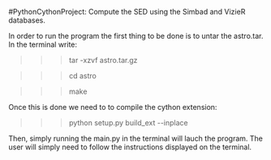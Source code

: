 #PythonCythonProject: Compute the SED using the Simbad and VizieR databases. 

In order to run the program the first thing to be done is to untar the astro.tar. In the terminal write:

   >>> tar -xzvf astro.tar.gz

   >>> cd astro

   >>> make

Once this is done we need to to compile the cython extension:

   >>> python setup.py build_ext --inplace

Then, simply running the main.py in the terminal will lauch the program.
The user will simply need to follow the instructions displayed on the terminal.
